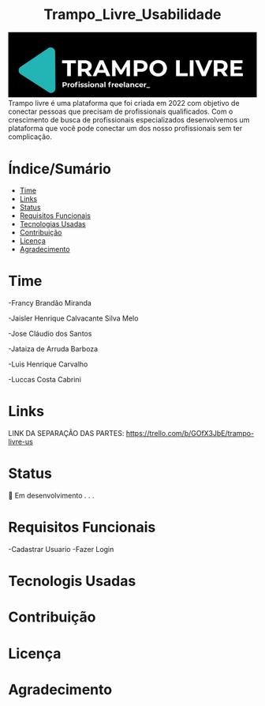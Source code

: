 <h1 align="center">Trampo_Livre_Usabilidade</h1>
<img src="Trampo livre01.png">
Trampo livre é uma plataforma que foi criada em 2022 com objetivo de conectar pessoas que precisam de profissionais qualificados. Com o crescimento de busca de profissionais especializados desenvolvemos um plataforma que você pode conectar um dos nosso profissionais sem ter complicação.

Índice/Sumário
=================
<!--ts-->
   * [Time](#Time)
   * [Links](#Links)
   * [Status](#Status)
   * [Requisitos Funcionais](#Requisitos-Funcionais)
   * [Tecnologias Usadas](#Tecnologis-Usadas)
   * [Contribuição](#Contribuição)
   * [Licença](#Licença)
   * [Agradecimento](#Agradecimento)
<!--te-->

Time
=================
<p>-Francy Brandão Miranda</p>
<p>-Jaisler Henrique Calvacante Silva Melo</p>
<p>-Jose Cláudio dos Santos</p>
<p>-Jataiza de Arruda Barboza</p>
<p>-Luis Henrique Carvalho</p>
<p>-Luccas Costa Cabrini</p>

Links
=================

LINK DA SEPARAÇÃO DAS PARTES:
https://trello.com/b/GOfX3JbE/trampo-livre-us

Status
=================
🚧 Em desenvolvimento . . .

Requisitos Funcionais
=================
-Cadastrar Usuario
-Fazer Login

Tecnologis Usadas
=================

Contribuição
=================

Licença
=================

Agradecimento
=================
